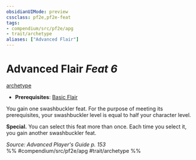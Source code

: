 ```yaml
---
obsidianUIMode: preview
cssclass: pf2e,pf2e-feat
tags:
- compendium/src/pf2e/apg
- trait/archetype
aliases: ["Advanced Flair"]
---
```

# Advanced Flair  *Feat 6*  
[archetype](archetype.md "Archetype Feat Trait")  

- **Prerequisites**: [Basic Flair](basic-flair-apg.md)

You gain one swashbuckler feat. For the purpose of meeting its prerequisites, your swashbuckler level is equal to half your character level.

**Special.** You can select this feat more than once. Each time you select it, you gain another swashbuckler feat.

*Source: Advanced Player's Guide p. 153*  
%% #compendium/src/pf2e/apg #trait/archetype %%